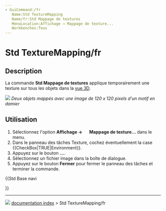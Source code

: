 ```yaml
---
- GuiCommand:/fr
   Name:Std TextureMapping
   Name/fr:Std Mappage de textures
   MenuLocation:Affichage → Mappage de texture...
   Workbenches:Tous
---
```


# Std TextureMapping/fr

## Description

La commande **Std Mappage de textures** applique temporairement une texture sur tous les objets dans la [vue 3D](3D_view/fr.md).

![](images/Std_TextureMapping_example.png ) 
*Deux objets mappés avec une image de 120 x 120 pixels d'un motif en damier*

## Utilisation

1.  Sélectionnez l\'option **Affichage → <img src="images/Std_TextureMapping.svg" width=16px> Mappage de texture...** dans le menu.
2.  Dans le panneau des tâches Texture, cochez éventuellement la case {{CheckBox|TRUE|Environment}}.
3.  Appuyez sur le bouton **...**.
4.  Sélectionnez un fichier image dans la boîte de dialogue.
5.  Appuyez sur le bouton **Fermer** pour fermer le panneau des tâches et terminer la commande.





{{Std Base navi

}}



---
![](images/Right_arrow.png) [documentation index](../README.md) > Std TextureMapping/fr
